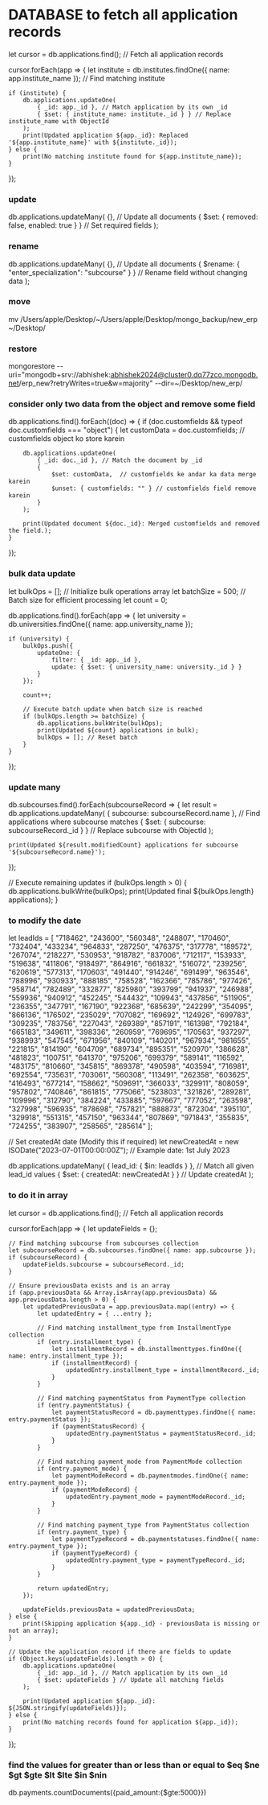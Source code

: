 # DATABASE  to fetch all application records 
let cursor = db.applications.find(); // Fetch all application records

cursor.forEach(app => {
    let institute = db.institutes.findOne({ name: app.institute_name }); // Find matching institute

    if (institute) {
        db.applications.updateOne(
            { _id: app._id }, // Match application by its own _id
            { $set: { institute_name: institute._id } } // Replace institute_name with ObjectId
        );
        print(Updated application ${app._id}: Replaced '${app.institute_name}' with ${institute._id});
    } else {
        print(No matching institute found for ${app.institute_name});
    }
});

### update
db.applications.updateMany(
    {}, // Update all documents
    { $set: { removed: false, enabled: true } } // Set required fields
);

### rename
db.applications.updateMany(
    {}, // Update all documents
    { $rename: { "enter_specialization": "subcourse" } } // Rename field without changing data
);

### move
mv /Users/apple/Desktop/~/Users/apple/Desktop/mongo_backup/new_erp ~/Desktop/

### restore
mongorestore --uri="mongodb+srv://abhishek:abhishek2024@cluster0.dq77zco.mongodb.net/erp_new?retryWrites=true&w=majority" --dir=~/Desktop/new_erp/

### consider only two data from the object and remove some field
db.applications.find().forEach((doc) => { 
    if (doc.customfields && typeof doc.customfields === "object") { 
        let customData = doc.customfields; // customfields object ko store karein

        db.applications.updateOne(
            { _id: doc._id }, // Match the document by _id
            { 
                $set: customData,  // customfields ke andar ka data merge karein
                $unset: { customfields: "" } // customfields field remove karein
            }
        );

        print(Updated document ${doc._id}: Merged customfields and removed the field.);
    }
});
### bulk data update
let bulkOps = []; // Initialize bulk operations array
let batchSize = 500; // Batch size for efficient processing
let count = 0;

db.applications.find().forEach(app => {
    let university = db.universities.findOne({ name: app.university_name });

    if (university) {
        bulkOps.push({
            updateOne: {
                filter: { _id: app._id },
                update: { $set: { university_name: university._id } }
            }
        });

        count++;

        // Execute batch update when batch size is reached
        if (bulkOps.length >= batchSize) {
            db.applications.bulkWrite(bulkOps);
            print(Updated ${count} applications in bulk);
            bulkOps = []; // Reset batch
        }
    }
});
### update many
db.subcourses.find().forEach(subcourseRecord => {
    let result = db.applications.updateMany(
        { subcourse: subcourseRecord.name }, // Find applications where subcourse matches
        { $set: { subcourse: subcourseRecord._id } } // Replace subcourse with ObjectId
    );

    print(Updated ${result.modifiedCount} applications for subcourse '${subcourseRecord.name}');
});

// Execute remaining updates
if (bulkOps.length > 0) {
    db.applications.bulkWrite(bulkOps);
    print(Updated final ${bulkOps.length} applications);
}

### to modify the date 
let leadIds = [
    "718462", "243600", "560348", "248807", "170460", "732404", "433234", "964833",
    "287250", "476375", "317778", "189572", "267074", "218227", "530953", "918782",
    "837006", "712117", "153933", "519638", "411806", "918497", "864916", "661832",
    "516072", "239256", "620619", "577313", "170603", "491440", "914246", "691499",
    "963546", "788996", "930933", "888185", "758528", "162366", "785786", "977426",
    "958714", "782489", "332877", "825980", "393799", "941937", "246988", "559936",
    "940912", "452245", "544432", "109943", "437856", "511905", "236355", "347791",
    "167190", "922368", "685639", "242299", "354095", "866136", "176502", "235029",
    "707082", "169692", "124926", "699783", "309235", "783756", "227043", "269389",
    "857191", "161398", "792184", "665183", "349611", "398336", "260959", "769695",
    "170563", "937297", "938993", "547545", "671956", "840109", "140201", "967934",
    "981655", "221815", "814190", "604709", "689734", "895351", "520970", "386628",
    "481823", "100751", "641370", "975206", "699379", "589141", "116592", "483175",
    "810660", "345815", "869378", "490598", "403594", "716981", "692554", "735631",
    "703061", "560308", "113491", "262358", "603625", "416493", "677214", "158662",
    "509691", "366033", "329911", "808059", "957802", "740846", "861815", "775066",
    "523803", "321826", "289281", "109996", "312790", "384224", "433885", "597667",
    "777052", "263598", "327998", "596935", "878698", "757821", "888873", "872304",
    "395110", "329918", "551315", "457150", "963344", "807869", "971843", "355835",
    "724255", "383907", "258565", "285614"
];

// Set createdAt date (Modify this if required)
let newCreatedAt = new ISODate("2023-07-01T00:00:00Z"); // Example date: 1st July 2023

db.applications.updateMany(
    { lead_id: { $in: leadIds } }, // Match all given lead_id values
    { $set: { createdAt: newCreatedAt } } // Update createdAt
);
### to do it in array
let cursor = db.applications.find(); // Fetch all application records

cursor.forEach(app => {
    let updateFields = {};

    // Find matching subcourse from subcourses collection
    let subcourseRecord = db.subcourses.findOne({ name: app.subcourse });
    if (subcourseRecord) {
        updateFields.subcourse = subcourseRecord._id;
    }

    // Ensure previousData exists and is an array
    if (app.previousData && Array.isArray(app.previousData) && app.previousData.length > 0) {
        let updatedPreviousData = app.previousData.map((entry) => {
            let updatedEntry = { ...entry };

            // Find matching installment_type from InstallmentType collection
            if (entry.installment_type) {
                let installmentRecord = db.installmenttypes.findOne({ name: entry.installment_type });
                if (installmentRecord) {
                    updatedEntry.installment_type = installmentRecord._id;
                }
            }

            // Find matching paymentStatus from PaymentType collection
            if (entry.paymentStatus) {
                let paymentStatusRecord = db.paymenttypes.findOne({ name: entry.paymentStatus });
                if (paymentStatusRecord) {
                    updatedEntry.paymentStatus = paymentStatusRecord._id;
                }
            }

            // Find matching payment_mode from PaymentMode collection
            if (entry.payment_mode) {
                let paymentModeRecord = db.paymentmodes.findOne({ name: entry.payment_mode });
                if (paymentModeRecord) {
                    updatedEntry.payment_mode = paymentModeRecord._id;
                }
            }

            // Find matching payment_type from PaymentStatus collection
            if (entry.payment_type) {
                let paymentTypeRecord = db.paymentstatuses.findOne({ name: entry.payment_type });
                if (paymentTypeRecord) {
                    updatedEntry.payment_type = paymentTypeRecord._id;
                }
            }

            return updatedEntry;
        });

        updateFields.previousData = updatedPreviousData;
    } else {
        print(Skipping application ${app._id} - previousData is missing or not an array);
    }

    // Update the application record if there are fields to update
    if (Object.keys(updateFields).length > 0) {
        db.applications.updateOne(
            { _id: app._id }, // Match application by its own _id
            { $set: updateFields } // Update all matching fields
        );

        print(Updated application ${app._id}: ${JSON.stringify(updateFields)});
    } else {
        print(No matching records found for application ${app._id});
    }
});
### find the values for greater than or less than or equal to $eq $ne $gt $gte $lt $lte $in $nin
db.payments.countDocuments({paid_amount:{$gte:5000}})

